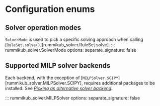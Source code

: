 # Configuration enums

## Solver operation modes

`SolverMode` is used to pick a specific solving approach when calling [`RuleSet.solve()`][rummikub_solver.RuleSet.solve].
::: rummikub_solver.SolverMode
    options:
        separate_signature: false



## Supported MILP solver backends

Each backend, with the exception of
[`MILPSolver.SCIPY`][rummikub_solver.MILPSolver.SCIPY], requires additional
packages to be installed. See [_Picking an alternative solver
backend_](../index.md#picking-an-alternative-solver-backend).

::: rummikub_solver.MILPSolver
    options:
        separate_signature: false
